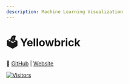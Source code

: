 ```yaml
---
description: Machine Learning Visualization
---
```


# 🗳 Yellowbrick

🔗 [GitHub](https://github.com/DistrictDataLabs/yellowbrick/) | [Website](https://www.scikit-yb.org/en/latest/)

[![Visitors](https://api.visitorbadge.io/api/visitors?path=https%3A%2F%2Fgithub.com%2Fdrshahizan\&labelColor=%23697689\&countColor=%23555555\&style=plastic)](https://visitorbadge.io/status?path=https%3A%2F%2Fgithub.com%2Fdrshahizan)
